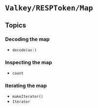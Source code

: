 # ``Valkey/RESPToken/Map``

## Topics

### Decoding the map

- ``decode(as:)``

### Inspecting the map

- ``count``

### Iterating the map

- ``makeIterator()``
- ``Iterator``
